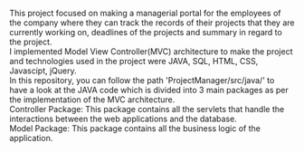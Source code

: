 This project focused on making a managerial portal for the employees of the company where they can track the records of their projects that they are currently working on, deadlines of the projects and summary in regard to the project. <br>I implemented Model View Controller(MVC) architecture to make the project and technologies used in the project were JAVA, SQL, HTML, CSS, Javascipt, jQuery.
<br>In this repository, you can follow the path 'ProjectManager/src/java/' to have a look at the JAVA code which is divided into 3 main packages as per the implementation of the MVC architecture.
<br>Controller Package: This package contains all the servlets that handle the interactions between the web applications and the database.
<br>Model Package: This package contains all the business logic of the application.
